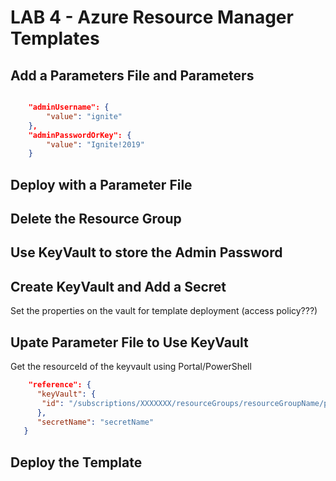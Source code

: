 # LAB 4 - Azure Resource Manager Templates

## Add a Parameters File and Parameters

```json

    "adminUsername": {
        "value": "ignite"
    },
    "adminPasswordOrKey": {
        "value": "Ignite!2019"
    }


```

## Deploy with a Parameter File

## Delete the Resource Group

## Use KeyVault to store the Admin Password

## Create KeyVault and Add a Secret

Set the properties on the vault for template deployment (access policy???)

## Upate Parameter File to Use KeyVault

Get the resourceId of the keyvault using Portal/PowerShell

```json
    "reference": {
      "keyVault": {
       "id": "/subscriptions/XXXXXXX/resourceGroups/resourceGroupName/providers/Microsoft.KeyVault/vaults/vaultName"
      },
      "secretName": "secretName"
   }
```


## Deploy the Template


